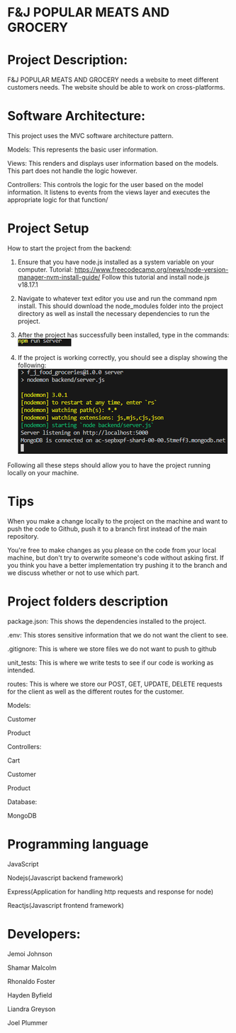 # F&J POPULAR MEATS AND GROCERY

# Project Description:

F&J POPULAR MEATS AND GROCERY needs a website to meet different customers needs. The website should be able to work on cross-platforms.

# Software Architecture:

This project uses the MVC software architecture pattern.

Models: This represents the basic user information.

Views: This renders and displays user information based on the models. This part does not handle the logic however.

Controllers: This controls the logic for the user based on the model information. It listens to events from the views layer and executes the appropriate logic for that function/

# Project Setup

How to start the project from the backend:

1. Ensure that you have node.js installed as a system variable on your computer.
   Tutorial: https://www.freecodecamp.org/news/node-version-manager-nvm-install-guide/
   Follow this tutorial and install node.js v18.17.1

2. Navigate to whatever text editor you use and run the command npm install. This should download the node_modules folder into the project directory as well as install the necessary dependencies to run the project.

3. After the project has successfully been installed, type in the commands:
   ![Alt text](image.png)

4. If the project is working correctly, you should see a display showing the following:
   ![Alt text](image-1.png)

Following all these steps should allow you to have the project running locally on your machine.

# Tips

When you make a change locally to the project on the machine and want to push the code to Github, push it to a branch first instead of the main repository.

You're free to make changes as you please on the code from your local machine, but don't try to overwrite someone's code without asking first. If you think you have a better implementation try pushing it to the branch and we discuss whether or not to use which part.

# Project folders description

package.json:
This shows the dependencies installed to the project.

.env:
This stores sensitive information that we do not want the client to see.

.gitignore:
This is where we store files we do not want to push to github

unit_tests:
This is where we write tests to see if our code is working as intended.

routes:
This is where we store our POST, GET, UPDATE, DELETE requests for the client as well as the different routes for the customer.

Models:

Customer

Product

Controllers:

Cart

Customer

Product

Database:

MongoDB

# Programming language

JavaScript

Nodejs(Javascript backend framework)

Express(Application for handling http requests and response for node)

Reactjs(Javascript frontend framework)

# Developers:

Jemoi Johnson

Shamar Malcolm

Rhonaldo Foster

Hayden Byfield

Liandra Greyson

Joel Plummer
